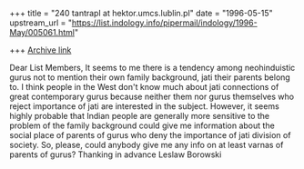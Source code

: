 +++
title = "240 tantrapl at hektor.umcs.lublin.pl"
date = "1996-05-15"
upstream_url = "https://list.indology.info/pipermail/indology/1996-May/005061.html"

+++
[Archive link](https://list.indology.info/pipermail/indology/1996-May/005061.html)

Dear List Members,
It seems to me there is a tendency among neohinduistic gurus not to mention
their own family background, jati their parents belong to. I think people in
the West don't know much about jati connections of great contemporary gurus
because neither them nor gurus themselves who reject importance of jati are 
interested in the subject. However, it seems highly probable that Indian people are
generally more sensitive to the problem of the family background could give
me information about the social place of parents of gurus who deny the
importance of jati division of society. So, please, could anybody give me
any info on at least varnas of parents of gurus? 
				Thanking in advance
						Leslaw Borowski




